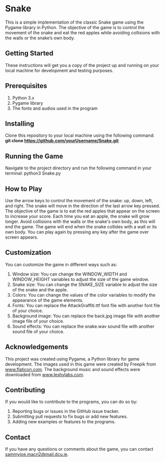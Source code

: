 # **Snake**
This is a simple implementation of the classic Snake game using the Pygame library in Python. The objective of the game is to control the movement of the snake and eat the red apples while avoiding collisions with the walls or the snake’s own body.

## **Getting Started**
These instructions will get you a copy of the project up and running on your local machine for development and testing purposes.

## **Prerequisites**
1. Python 3.x
2. Pygame library
3. The fonts and audios used in the program

## **Installing**
Clone this repository to your local machine using the following command:
**git clone https://github.com/yourUsername/Snake.git**

## **Running the Game**
Navigate to the project directory and run the following command in your terminal:
python3 Snake.py

## **How to Play**
Use the arrow keys to control the movement of the snake: up, down, left, and right.
The snake will move in the direction of the last arrow key pressed.
The objective of the game is to eat the red apples that appear on the screen to increase your score.
Each time you eat an apple, the snake will grow longer.
Avoid collisions with the walls or the snake's own body, as this will end the game.
The game will end when the snake collides with a wall or its own body.
You can play again by pressing any key after the game over screen appears.

## **Customization**
You can customize the game in different ways such as:
1. Window size: You can change the WINDOW_WIDTH and WINDOW_HEIGHT variables to adjust the size of the game window.
2. Snake size: You can change the SNAKE_SIZE variable to adjust the size of the snake and the apple.
3. Colors: You can change the values of the color variables to modify the appearance of the game elements.
4. Fonts: You can replace the AttackGraffiti.ttf font file with another font file of your choice.
5. Background image: You can replace the back.jpg image file with another image file of your choice.
6. Sound effects: You can replace the snake.wav sound file with another sound file of your choice.

## **Acknowledgements**
This project was created using Pygame, a Python library for game development. The images used in this game were created by Freepik from www.flaticon.com. The background music and sound effects were downloaded from www.leshylabs.com.

## **Contributing**
If you would like to contribute to the programs, you can do so by:
1. Reporting bugs or issues in the GitHub issue tracker.
2. Submitting pull requests to fix bugs or add new features.
2. Adding new examples or features to the programs.

## **Contact**
If you have any questions or comments about the game, you can contact sammyjoe.macri2@mail.dcu.ie.

